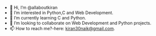 - 👋 Hi, I’m @allaboutkiran
- 👀 I’m interested in Python,C and Web Development.
- 🌱 I’m currently learning C and Python.
- 💞️ I’m looking to collaborate on Web Development and Python projects.
- 📫 How to reach me?-here: kiran30naik@gmail.com.

<!---
allaboutkiran/allaboutkiran is a ✨ special ✨ repository because its `README.md` (this file) appears on your GitHub profile.
You can click the Preview link to take a look at your changes.
--->

